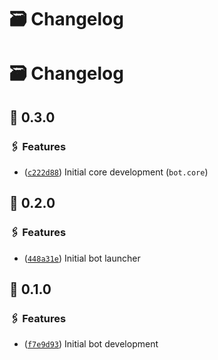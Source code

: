 # 🗃 Changelog

# 🗃 Changelog

## 🔗 0.3.0

### 🖇 Features
- ([`c222d88`](https://github.com/bitterteriyaki/myu/commit/c222d8857c9c52b7461eedac2e8fbbcd9a140963)) Initial core development (`bot.core`)

## 🔗 0.2.0

### 🖇 Features
- ([`448a31e`](https://github.com/bitterteriyaki/myu/commit/448a31ed1ce9e81f13c5b19c7031f74d94619f08)) Initial bot launcher

## 🔗 0.1.0

### 🖇 Features
- ([`f7e9d93`](https://github.com/bitterteriyaki/myu/commit/f7e9d93d947c247c19613e3d119bdd15b6a4c9e0)) Initial bot development
